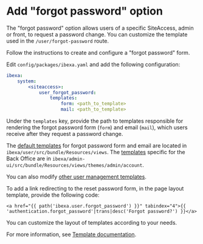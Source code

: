 # Add "forgot password" option

The "forgot password" option allows users of a specific SiteAccess, admin or front, to request a password change.
You can customize the template used in the `/user/forgot-password` route.

Follow the instructions to create and configure a "forgot password" form.

Edit `config/packages/ibexa.yaml` and add the following configuration:

```yaml
ibexa:
    system:
        <siteaccess>:
            user_forgot_password:
                templates:
                    form: <path_to_template>
                    mail: <path_to_template>
```

Under the `templates` key, provide the path to templates responsible for rendering the forgot password form (`form`) and email (`mail`),
which users receive after they request a password change.

The [default templates](https://github.com/ibexa/user/tree/main/src/bundle/Resources/views) for forgot password form and email are located in `ibexa/user/src/bundle/Resources/views`.
The [templates](https://github.com/ibexa/admin-ui/tree/main/src/bundle/Resources/views/themes/admin/account/forgot_password) specific for the Back Office are in `ibexa/admin-ui/src/bundle/Resources/views/themes/admin/account`.

You can also modify [other user management templates](../../user_management/user_management.md#other-user-management-templates).

To add a link redirecting to the reset password form, in the page layout template, provide the following code:

```html+twig
<a href="{{ path('ibexa.user.forgot_password') }}" tabindex="4">{{ 'authentication.forgot_password'|trans|desc('Forgot password?') }}</a>
```

You can customize the layout of templates according to your needs.

For more information, see [Template documentation](../templates/templates.md).
